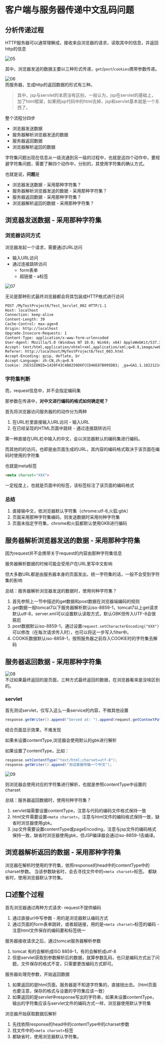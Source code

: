 # 客户端与服务器传递中文乱码问题

## 分析传递过程

HTTP服务器可以通常理解成，接收来自浏览器的请求，读取其中的信息，并返回http的信息

![05](　img/05.png)

其中，浏览器发送的数据主要以三种形式传递，`get`/`post`/`cookies`携带参数传递。

![06](　img/06.png)  
而服务器，生成http的返回数据的形式有三种。
> 其中，jsp与servlet的本质没有区别，一般认为，jsp在servlet的基础上，加了html框架，如果把jsp代码中的html去掉，jsp和servlet基本就是一个东西了。

整个流程分四步

* 浏览器发送数据
* 服务器解析浏览器发送的数据
* 服务器返回数据
* 浏览器解析返回的数据

字符集问题出现在信息从一级流通到另一级的过程中，也就是这四个动作中，要规避字符集问题，需要了解四个动作中，分别的，其使用字符集的确认方式。

也就是说，**问题**是

* 浏览器发送数据 - 采用那种字符集？
* 服务器解析浏览器发送的数据 - 采用那种字符集？
* 服务器返回数据 - 采用那种字符集？
* 浏览器解析返回的数据 - 采用那种字符集？

## 浏览器发送数据 - 采用那种字符集

### 浏览器访问方式

浏览器发起一个请求，需要通过URL访问

* 输入URL访问
* 通过连接跳转访问
  * form表单
  * 超链接 - a标签

![07](img/07.png)

无论是那种形式最终浏览器都会将其包装成HTTP格式进行访问

```html
POST /MyTestProject6/Test_Servlet_002 HTTP/1.1
Host: localhost
Connection: keep-alive
Content-Length: 39
Cache-Control: max-age=0
Origin: http://localhost
Upgrade-Insecure-Requests: 1
Content-Type: application/x-www-form-urlencoded
User-Agent: Mozilla/5.0 (Windows NT 10.0; Win64; x64) AppleWebKit/537.36 (KHTML, like Gecko) Chrome/68.0.3440.106 Safari/537.36
Accept: text/html,application/xhtml+xml,application/xml;q=0.9,image/webp,image/apng,*/*;q=0.8
Referer: http://localhost/MyTestProject6/Test_003.html
Accept-Encoding: gzip, deflate, br
Accept-Language: zh-CN,zh;q=0.9
Cookie: JSESSIONID=1420F43C4B8259D6FCCD46E87B095DB3; _ga=GA1.1.1822121407.1535547634
```

### 字符集判断

而，request信息中，并不会指定编码集

那参数在传递中，**对中文进行编码的格式如何确定呢？**

首先将浏览器访问服务器的的动作分为两种

1. 在URL栏里直接输入URL访问 - 输入URL
2. 在已经呈现的HTML页面中跳转 - 通过连接跳转访问

第一种直接在URL栏中输入的中文，会以浏览器默认的编码集进行编码。

而其他的的访问，也即是由页面生成的URL，其内容的编码格式取决于该页面在编码时使用的字符集

也就是meta标签

```html
<meta charset="XXX">
```

一定程度上，也就是页面中的标签，该标签标注了该页面的编码格式

### 总结

1. 直接输中文，依浏览器默认字符集（chrome:utf-8,火狐:gbk）
2. 页面采用那种字符集编码，则发送数据时采用何种字符集
3. 页面未指定字符集，chrome和火狐都默认使用GKB进行编码

## 服务器解析浏览器发送的数据 - 采用那种字符集

因为request并不会携带关于request的内容由那种字符集信息

服务器解析数据的时候可能会受用户在URL里写中文影响

但大多数URL都是由服务器本身的页面发出，统一字符集的话，一般不会受到字符集的影响

总结：服务器解析浏览器发送的数据时，使用何种字符集？

1. 首先参照上一节中描述的get数据和post数据在浏览器端编码的规则
2. get数据一般tomcat7以下服务器解析默认iso-8859-1，tomcat7以上get请求默认utf-8，server.xml可以设置默认读取方式，默认GBK但传入UTF-8会很尴尬
3. post数据默认iso-8859-1，通过设置`request.setCharacterEncoding("XXX")`可以修改（在每次请求传入时），也可以将这一步写入filter中。
4. COOKIE数据默认iso-8859-1，按照服务器之前存入COOKIE时的字符集去解码

## 服务器返回数据 - 采用那种字符集

![08](　img/08.png)  
不过如果最终返回的是页面，三种方式最终返回的数据，在浏览器看来是没啥区别的。

### servlet

首先测试servlet，仅写入这么一条service的内容，不做其他设置

```java
response.getWriter().append("Served at: ").append(request.getContextPath());
```

结合页面显示效果，不难发现

如果未设置contentType,浏览器会使用默认的gbk进行解析

如果设置了contentType，比如：

```java
response.setContentType("text/html;charset=utf-8");
response.getWriter().append("测试直接传输一个中文");
```

![09](　img/09.png)

则浏览器会使用对应的字符集进行解析，也就是参照contentType中设置的charset

总结：服务器返回数据时，使用何种字符集？

1. servlet端需要设置contentType，注意与代码的编码文件格式保持一致
2. html文件需要设置`<meta charset>`，注意与html文件的编码格式保持一致，缺省时浏览器使用gbk。
3. jsp文件需要设置contentType或pageEncoding，注意与jsp文件的编码格式保持一致，缺省时浏览器使用gbk，但JSP编译器会通过iso-8859-1去编译。

## 浏览器解析返回的数据 - 采用那种字符集

浏览器在解析时使用的字符集，依照response的head中的contentType中的charset参数。
当该参数缺省时，会去寻找文件中的`<meta charset>`标签。
都缺省时，使用浏览器默认字符集。

## 口述整个过程

首先浏览器通过两种方式请求- request不提供编码

1. 通过直接url中写参数 - 用的是浏览器默认编码方式
2. 通过页面的form表单跳转，或者超链接，用的是`<meta charset>`标签的编码 - 注意html文件保存的编码要和标签统一

服务器接收请求之后，通过tomcat服务器解析参数

1. tomcat 有的会解析成ISO 8859-1，有的会解析成utf-8
2. 但是servlet获取到参数解析后的数据，就算参数乱码，也只是编码方式出了问题，文件保存的格式不变，只需要更改编码方式即可。

服务器处理完参数，开始返回数据

1. 如果返回的是html页面，服务器是不知道字符集的，直接抛出去。（html页面也要注意，保存的格式与设置的字符集应该一致）
2. 如果返回的是servlet中response写出的字符串，如果未设置contentType，输出的字符集应该与servlet文件的编码方式一样，浏览器使用默认字符集

浏览器开始获取数据后解析

1. 先找依照response的head中的contentType中的charset参数
2. 找文件中的`<meta charset>`标签
3. 都缺省时，使用浏览器默认字符集。
